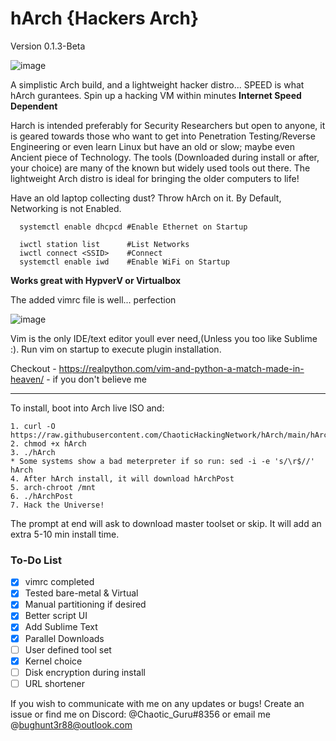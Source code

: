 # hArch {Hackers Arch} 
Version 0.1.3-Beta

![image](https://user-images.githubusercontent.com/49621391/200466477-b8748c44-53d5-4a98-b5c3-e9af8f4ee700.png)




A simplistic Arch build, and a lightweight hacker distro... SPEED is what hArch gurantees. Spin up a hacking VM within minutes **Internet Speed Dependent**

Harch is intended preferably for Security Researchers but open to anyone, it is geared towards those who want to get into Penetration Testing/Reverse Engineering or even learn Linux but have an old or slow; maybe even Ancient piece of Technology. The tools (Downloaded during install or after, your choice) are many of the known but widely used tools out there. The lightweight Arch distro is ideal for bringing the older computers to life!

Have an old laptop collecting dust? Throw hArch on it. By Default, Networking is not Enabled. 

      systemctl enable dhcpcd #Enable Ethernet on Startup
      
      iwctl station list      #List Networks
      iwctl connect <SSID>    #Connect
      systemctl enable iwd    #Enable WiFi on Startup
   

**Works great with HypverV or Virtualbox** 

The added vimrc file is well... perfection


![image](https://user-images.githubusercontent.com/49621391/198865669-f8c270ba-19c0-47cb-830b-722c25845d37.png)



Vim is the only IDE/text editor youll ever need,(Unless you too like Sublime :). Run vim on startup to execute plugin installation.

Checkout - https://realpython.com/vim-and-python-a-match-made-in-heaven/ - if you don't believe me
__________________________________________________________________________________________________________________________________________________________________

To install, boot into Arch live ISO and:
  
    1. curl -O https://raw.githubusercontent.com/ChaoticHackingNetwork/hArch/main/hArch
    2. chmod +x hArch
    3. ./hArch
    * Some systems show a bad meterpreter if so run: sed -i -e 's/\r$//' hArch 
    4. After hArch install, it will download hArchPost
    5. arch-chroot /mnt
    6. ./hArchPost
    7. Hack the Universe!
 
The prompt at end will ask to download master toolset or skip. It will add an extra 5-10 min install time. 

### To-Do List
- [x] vimrc completed
- [x] Tested bare-metal & Virtual
- [x] Manual partitioning if desired
- [x] Better script UI
- [x] Add Sublime Text
- [x] Parallel Downloads
- [ ] User defined tool set
- [x] Kernel choice
- [ ] Disk encryption during install
- [ ] URL shortener

If you wish to communicate with me on any updates or bugs! Create an issue or find me on Discord: @Chaotic_Guru#8356 or email me @bughunt3r88@outlook.com
  

